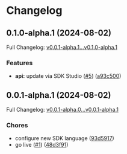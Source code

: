 # Changelog

## 0.1.0-alpha.1 (2024-08-02)

Full Changelog: [v0.0.1-alpha.1...v0.1.0-alpha.1](https://github.com/EndexAI/factset-global-filings-api-python/compare/v0.0.1-alpha.1...v0.1.0-alpha.1)

### Features

* **api:** update via SDK Studio ([#5](https://github.com/EndexAI/factset-global-filings-api-python/issues/5)) ([a93c500](https://github.com/EndexAI/factset-global-filings-api-python/commit/a93c50011a878e7ed6bd7735bff0de8dfaa2ceaa))

## 0.0.1-alpha.1 (2024-08-02)

Full Changelog: [v0.0.1-alpha.0...v0.0.1-alpha.1](https://github.com/EndexAI/factset-global-filings-api-python/compare/v0.0.1-alpha.0...v0.0.1-alpha.1)

### Chores

* configure new SDK language ([93d5917](https://github.com/EndexAI/factset-global-filings-api-python/commit/93d591747076ee08b5b8e82d5382a403646c2f3b))
* go live ([#1](https://github.com/EndexAI/factset-global-filings-api-python/issues/1)) ([48d3f91](https://github.com/EndexAI/factset-global-filings-api-python/commit/48d3f91001069a8ece48af724aa4e88c3486ba5a))
